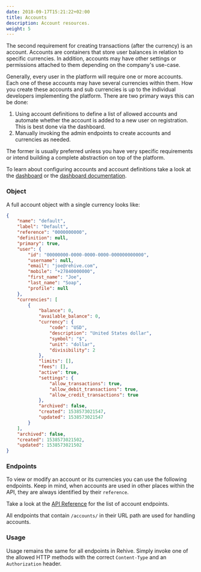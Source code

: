 ```yaml
---
date: 2018-09-17T15:21:22+02:00
title: Accounts
description: Account resources.
weight: 5
---
```


The second requirement for creating transactions (after the currency) is an account. Accounts are containers that store user balances in relation to specific currencies. In addition, accounts may have other settings or permissions attached to them depending on the company's use-case.

Generally, every user in the platform will require one or more accounts. Each one of these accounts may have several currencies within them. How you create these accounts and sub currencies is up to the individual developers implementing the platform. There are two primary ways this can be done:

1. Using account definitions to define a list of allowed accounts and automate whether the account is added to a new user on registration. This is best done via the dashboard.
2. Manually invoking the admin endpoints to create accounts and currencies as needed.

The former is usually preferred unless you have very specific requirements or intend building a complete abstraction on top of the platform.

<aside class="notice">
    To learn about configuring accounts and account definitions take a look at the <a href="https://dashboard.rehive.com" target="_blank">dashboard</a> or the <a href="/dashboard/get-started/introduction/" target="_blank">dashboard documentation</a>.
</aside>

### Object

A full account object with a single currency looks like:

```json
{
    "name": "default",
    "label": "Default",
    "reference": "0000000000",
    "definition": null,
    "primary": true,
    "user": {
        "id": "00000000-0000-0000-0000-000000000000",
        "username": null,
        "email": "joe@rehive.com",
        "mobile": "+27840000000",
        "first_name": "Joe",
        "last_name": "Soap",
        "profile": null
    },
    "currencies": [
        {
            "balance": 0,
            "available_balance": 0,
            "currency": {
                "code": "USD",
                "description": "United States dollar",
                "symbol": "$",
                "unit": "dollar",
                "divisibility": 2
            },
            "limits": [],
            "fees": [],
            "active": true,
            "settings": {
                "allow_transactions": true,
                "allow_debit_transactions": true,
                "allow_credit_transactions": true
            },
            "archived": false,
            "created": 1538573021547,
            "updated": 1538573021547
        }
    ],
    "archived": false,
    "created": 1538573021502,
    "updated": 1538573021502
}
```

### Endpoints

To view or modify an account or its currencies you can use the following endpoints. Keep in mind, when accounts are used in other places within the API, they are always identified by their `reference`.

Take a look at the [API Reference](https://api.rehive.com/redoc/) for the list of account endpoints.

All endpoints that contain `/accounts/` in their URL path are used for handling accounts.

### Usage

Usage remains the same for all endpoints in Rehive. Simply invoke one of the allowed HTTP methods with the correct `Content-Type` and an `Authorization` header.